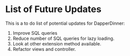 # List of Future Updates
This is a to do list of potential updates for DapperDinner:
1. Improve SQL queries
2. Reduce number of SQL queries for lazy loading.
3. Look at other extension method available.
4. Refactor views and controller.

